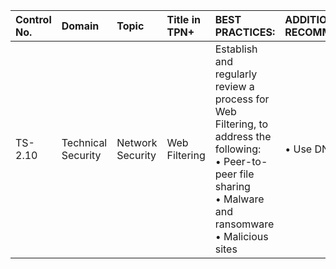 | Control No. | Domain | Topic | Title in TPN+ | BEST PRACTICES: | ADDITIONAL RECOMMENDATIONS: |
| :--- | :--- | :--- | :--- | :--- | :--- |
| TS-2.10 | Technical Security | Network Security | Web Filtering | Establish and regularly review a process for Web Filtering, to address the following: <br>• Peer-to-peer file sharing<br>• Malware and ransomware<br>• Malicious sites | • Use DNS filtering |
